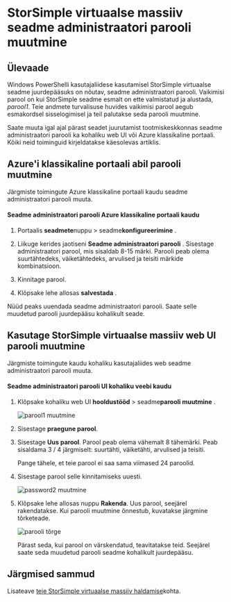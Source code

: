 <properties 
   pageTitle="StorSimple virtuaalse seadme administraatori parooli muutmine | Microsoft Azure'i"
   description="Kirjeldab, kuidas kasutada Azure klassikaline portaali või StorSimple virtuaalse massiiv web UI seadme administraatori parooli muuta."
   services="storsimple"
   documentationCenter="NA"
   authors="alkohli"
   manager="carmonm"
   editor="" />
<tags 
   ms.service="storsimple"
   ms.devlang="NA"
   ms.topic="article"
   ms.tgt_pltfrm="NA"
   ms.workload="TBD"
   ms.date="06/17/2016"
   ms.author="alkohli" />

# <a name="change-the-storsimple-virtual-array-device-administrator-password"></a>StorSimple virtuaalse massiiv seadme administraatori parooli muutmine

## <a name="overview"></a>Ülevaade

Windows PowerShelli kasutajaliidese kasutamisel StorSimple virtuaalse seadme juurdepääsuks on nõutav, seadme administraatori parooli. Vaikimisi parool on kui StorSimple seadme esmalt on ette valmistatud ja alustada, *parool1*. Teie andmete turvalisuse huvides vaikimisi parool aegub esmakordsel sisselogimisel ja teil palutakse seda parooli muutmine.

Saate muuta igal ajal pärast seadet juurutamist tootmiskeskkonnas seadme administraatori parooli ka kohaliku web UI või Azure klassikaline portaali. Kõiki neid toiminguid kirjeldatakse käesolevas artiklis.

## <a name="use-the-azure-classic-portal-to-change-the-password"></a>Azure'i klassikaline portaali abil parooli muutmine

Järgmiste toimingute Azure klassikaline portaali kaudu seadme administraatori parooli muuta.

#### <a name="to-change-the-device-administrator-password-via-the-azure-classic-portal"></a>Seadme administraatori parooli Azure klassikaline portaali kaudu

1. Portaalis **seadmete**nuppu > seadme**konfigureerimine** .

2. Liikuge kerides jaotiseni **Seadme administraatori parooli** . Sisestage administraatori parool, mis sisaldab 8-15 märki. Parooli peab olema suurtähtedeks, väiketähtedeks, arvulised ja teisiti märkide kombinatsioon.

3. Kinnitage parool.

4. Klõpsake lehe allosas **salvestada** .

Nüüd peaks uuendada seadme administraatori parooli. Saate selle muudetud parooli juurdepääsu kohalikult seade.

## <a name="use-the-storsimple-virtual-array-web-ui-to-change-the-password"></a>Kasutage StorSimple virtuaalse massiiv web UI parooli muutmine

Järgmiste toimingute kaudu kohaliku kasutajaliides web seadme administraatori parooli muuta.

#### <a name="to-change-the-device-administrator-password-via-the-local-web-ui"></a>Seadme administraatori parooli UI kohaliku veebi kaudu

1. Klõpsake kohaliku web UI **hooldustööd** > seadme**parooli muutmine** .

    ![parool1 muutmine](./media/storsimple-ova-change-device-admin-password/image40.png)

2. Sisestage **praegune parool**.

3. Sisestage **Uus parool**. Parool peab olema vähemalt 8 tähemärki. Peab sisaldama 3 / 4 järgmiselt: suurtähti, väiketähti, arvulised ja teisiti.

    Pange tähele, et teie parool ei saa sama viimased 24 paroolid.

3. Sisestage parool selle kinnitamiseks uuesti.

    ![password2 muutmine](./media/storsimple-ova-change-device-admin-password/image41.png)

4. Klõpsake lehe allosas nuppu **Rakenda**. Uus parool, seejärel rakendatakse. Kui parooli muutmine õnnestub, kuvatakse järgmine tõrketeade.

    ![parooli tõrge](./media/storsimple-ova-change-device-admin-password/image42.png)

    Pärast seda, kui parool on värskendatud, teavitatakse teid. Seejärel saate seda muudetud parooli seadme kohalikult juurdepääsu.

## <a name="next-steps"></a>Järgmised sammud

Lisateave [teie StorSimple virtuaalse massiiv haldamise](storsimple-ova-web-ui-admin.md)kohta.
